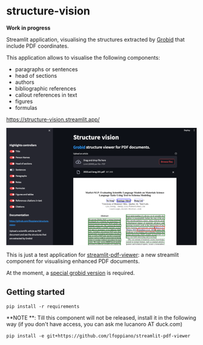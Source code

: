 # structure-vision

**Work in progress**

Streamlit application, visualising the structures extracted by [Grobid](https://github.com/kermitt2/grobid) that include PDF coordinates. 

This application allows to visualise the following components: 
 - paragraphs or sentences
 - head of sections
 - authors
 - bibliographic references
 - callout references in text
 - figures
 - formulas

https://structure-vision.streamlit.app/

![screenshot1.png](docs%2Fscreenshot1.png)

This is just a test application for [streamlit-pdf-viewer](https://github.com/lfoppiano/streamlit-pdf-viewer): a new streamlit component for visualising enhanced PDF documents.

At the moment, a [special grobid version](https://github.com/kermitt2/grobid/pull/1068) is required. 

## Getting started

```shell
pip install -r requirements
```

**NOTE
**: Till this component will not be released, install it in the following way (if you don't have access, you can ask me lucanoro AT duck.com)

```shell
pip install -e git+https://github.com/lfoppiano/streamlit-pdf-viewer 
```
